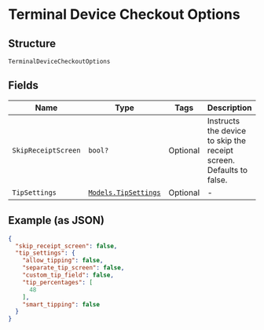 
# Terminal Device Checkout Options

## Structure

`TerminalDeviceCheckoutOptions`

## Fields

| Name | Type | Tags | Description |
|  --- | --- | --- | --- |
| `SkipReceiptScreen` | `bool?` | Optional | Instructs the device to skip the receipt screen. Defaults to false. |
| `TipSettings` | [`Models.TipSettings`](/doc/models/tip-settings.md) | Optional | - |

## Example (as JSON)

```json
{
  "skip_receipt_screen": false,
  "tip_settings": {
    "allow_tipping": false,
    "separate_tip_screen": false,
    "custom_tip_field": false,
    "tip_percentages": [
      48
    ],
    "smart_tipping": false
  }
}
```

